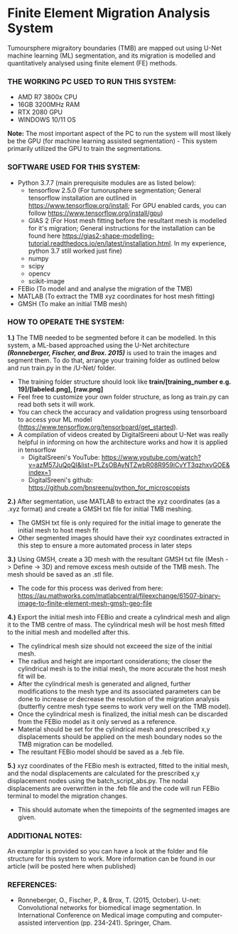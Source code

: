 # Finite Element Migration Analysis System
Tumoursphere migraitory boundaries (TMB) are mapped out using U-Net machine learning (ML) segmentation, and its migration is modelled and quantitatively analysed using finite element (FE) methods.

### THE WORKING PC USED TO RUN THIS SYSTEM:
- AMD R7 3800x CPU
- 16GB 3200MHz RAM
- RTX 2080 GPU
- WINDOWS 10/11 OS

**Note:** The most important aspect of the PC to run the system will most likely be the GPU (for machine learning assisted segmentation) - This system primarily utilized the GPU to train the segmentations.

### SOFTWARE USED FOR THIS SYSTEM:
- Python 3.7.7 (main prerequisite modules are as listed below):
  - tensorflow 2.5.0 (For tumorusphere segmentation; General tensorflow installation are outlined in https://www.tensorflow.org/install; For GPU enabled cards, you can follow https://www.tensorflow.org/install/gpu)
  - GIAS 2 (For Host mesh fitting before the resultant mesh is modelled for it's migration; General instructions for the installation can be found here https://gias2-shape-modelling-tutorial.readthedocs.io/en/latest/installation.html. In my experience, python 3.7 still worked just fine)
  - numpy
  - scipy
  - opencv
  - scikit-image
- FEBio (To model and and analyse the migration of the TMB)
- MATLAB (To extract the TMB xyz coordinates for host mesh fitting)
- GMSH (To make an initial TMB mesh)

### HOW TO OPERATE THE SYSTEM:
**1.)** The TMB needed to be segmented before it can be modelled. In this system, a ML-based approached using the U-Net architecture **_(Ronneberger, Fischer, and Brox. 2015)_** is used to train the images and segment them. To do that, arrange your training folder as outlined below and run train.py in the /U-Net/ folder.
- The training folder structure should look like **train/[training_number e.g. 19]/[labeled.png], [raw.png]**
- Feel free to customize your own folder structure, as long as train.py can read both sets it will work.
- You can check the accuracy and validation progress using tensorboard to access your ML model (https://www.tensorflow.org/tensorboard/get_started).
- A compilation of videos created by DigitalSreeni about U-Net was really helpful in informing on how the architecture works and how it is applied in tensorflow
  - DigitalSreeni's YouTube: https://www.youtube.com/watch?v=azM57JuQpQI&list=PLZsOBAyNTZwbR08R959iCvYT3qzhxvGOE&index=1
  - DigitalSreeni's github: https://github.com/bnsreenu/python_for_microscopists

**2.)** After segmentation, use MATLAB to extract the xyz coordinates (as a .xyz format) and create a GMSH txt file for initial TMB meshing.
- The GMSH txt file is only required for the initial image to generate the initial mesh to host mesh fit
- Other segmented images should have their xyz coordinates extracted in this step to ensure a more automated process in later steps

**3.)** Using GMSH, create a 3D mesh with the resultant GMSH txt file (Mesh -> Define -> 3D) and remove excess mesh outside of the TMB mesh. The mesh should be saved as an .stl file.
- The code for this process was derived from here: https://au.mathworks.com/matlabcentral/fileexchange/61507-binary-image-to-finite-element-mesh-gmsh-geo-file

**4.)** Export the initial mesh into FEBio and create a cylindrical mesh and align it to the TMB centre of mass. The cylindrical mesh will be host mesh fitted to the initial mesh and modelled after this.
- The cylindrical mesh size should not exceeed the size of the initial mesh.
- The radius and height are important considerations; the closer the cylindrical mesh is to the initial mesh, the more accurate the host mesh fit will be.
- After the cylindrical mesh is generated and aligned, further modifications to the mesh type and its associated parameters can be done to increase or decrease the resolution of the migration analysis (butterfly centre mesh type seems to work very well on the TMB model).
- Once the cylindrical mesh is finalized, the initial mesh can be discarded from the FEBio model as it only served as a reference.
- Material should be set for the cylindrical mesh and prescribed x,y displacements should be applied on the mesh boundary nodes so the TMB migration can be modelled.
- The resultant FEBio model should be saved as a .feb file.

**5.)** xyz coordinates of the FEBio mesh is extracted, fitted to the initial mesh, and the nodal displacements are calculated for the prescribed x,y displacement nodes using the batch_script_abs.py. The nodal displacements are overwritten in the .feb file and the code will run FEBio terminal to model the migration changes.
- This should automate when the timepoints of the segmented images are given.

### ADDITIONAL NOTES:
An examplar is provided so you can have a look at the folder and file structure for this system to work.
More information can be found in our article (will be posted here when published)

### REFERENCES:
- Ronneberger, O., Fischer, P., & Brox, T. (2015, October). U-net: Convolutional networks for biomedical image segmentation. In International Conference on Medical image computing and computer-assisted intervention (pp. 234-241). Springer, Cham.






